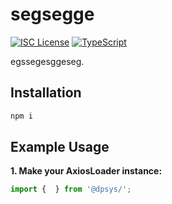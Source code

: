 # segsegge

[![ISC License](https://img.shields.io/badge/License-ISC-blue.svg)](https://opensource.org/licenses/ISC)
[![TypeScript](https://img.shields.io/badge/%3C%2F%3E-TypeScript-%230074c1.svg)](https://www.typescriptlang.org/)

egssegesggeseg.

## Installation

```bash
npm i 
```

## Example Usage
**1. Make your AxiosLoader instance:**
```js
import {  } from '@dpsys/';

```
